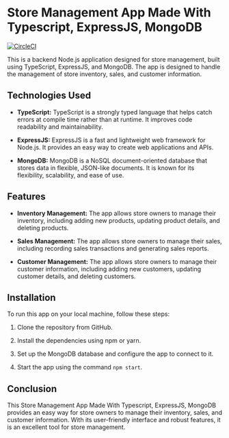 # Store Management App Made With Typescript, ExpressJS, MongoDB

[![CircleCI](https://dl.circleci.com/status-badge/img/gh/AnkanSaha/Store-Management/tree/main.svg?style=svg)](https://dl.circleci.com/status-badge/redirect/gh/AnkanSaha/Store-Management/tree/main)

This is a backend Node.js application designed for store management, built using TypeScript, ExpressJS, and MongoDB. The app is designed to handle the management of store inventory, sales, and customer information.

## Technologies Used

- **TypeScript:** TypeScript is a strongly typed language that helps catch errors at compile time rather than at runtime. It improves code readability and maintainability.

- **ExpressJS:** ExpressJS is a fast and lightweight web framework for Node.js. It provides an easy way to create web applications and APIs.

- **MongoDB:** MongoDB is a NoSQL document-oriented database that stores data in flexible, JSON-like documents. It is known for its flexibility, scalability, and ease of use.

## Features

- **Inventory Management:** The app allows store owners to manage their inventory, including adding new products, updating product details, and deleting products.

- **Sales Management:** The app allows store owners to manage their sales, including recording sales transactions and generating sales reports.

- **Customer Management:** The app allows store owners to manage their customer information, including adding new customers, updating customer details, and deleting customers.

## Installation

To run this app on your local machine, follow these steps:

1. Clone the repository from GitHub.

2. Install the dependencies using npm or yarn.

3. Set up the MongoDB database and configure the app to connect to it.

4. Start the app using the command `npm start`.

## Conclusion

This Store Management App Made With Typescript, ExpressJS, MongoDB provides an easy way for store owners to manage their inventory, sales, and customer information. With its user-friendly interface and robust features, it is an excellent tool for store management.
